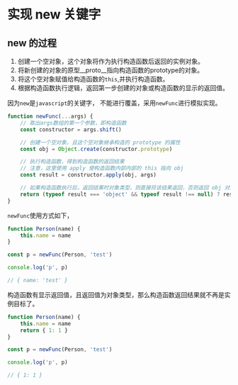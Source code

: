 
# 实现 new 关键字

## new 的过程

1. 创建一个空对象，这个对象将作为执行构造函数后返回的实例对象。
2. 将新创建的对象的原型__proto__指向构造函数的prototype的对象。
3. 将这个空对象赋值给构造函数的`this`,并执行构造函数。
4. 根据构造函数执行逻辑，返回第一步创建的对象或构造函数的显示的返回值。

因为`new`是`javascript`的关键字， 不能进行覆盖，采用`newFunc`进行模拟实现。

```js
function newFunc(...args) {
    // 取出args数组的第一个参数，即构造函数
    const constructor = args.shift()

    // 创建一个空对象，且这个空对象继承构造的 prototype 的属性
    const obj = Object.create(constructor.prototype)

    // 执行构造函数，得到构造函数的返回结果
    // 注意，这里使用 apply 使构造函数内部内部的 this 指向 obj
    const result = constructor.apply(obj, args)

    // 如果构造函数执行后，返回结果时对象类型，则直接将该结果返回，否则返回 obj 对象
    return (typeof result === 'object' && typeof result !== null) ? result : obj;
}
```

`newFunc`使用方式如下，

```js
function Person(name) {
    this.name = name
}

const p = newFunc(Person, 'test')

console.log('p', p)

// { name: 'test' }
```

构造函数有显示返回值，且返回值为对象类型，那么构造函数返回结果就不再是实例目标了。

```js
function Person(name) {
    this.name = name
    return { 1: 1 }
}

const p = newFunc(Person, 'test')

console.log('p', p)

// { 1: 1 }
```
